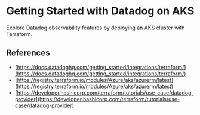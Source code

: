 # Getting Started with Datadog on AKS

Explore Datadog observability features by deploying an AKS cluster with Terraform.

## References

- [https://docs.datadoghq.com/getting_started/integrations/terraform/](https://docs.datadoghq.com/getting_started/integrations/terraform/)
- [https://registry.terraform.io/modules/Azure/aks/azurerm/latest](https://registry.terraform.io/modules/Azure/aks/azurerm/latest)
- [https://developer.hashicorp.com/terraform/tutorials/use-case/datadog-provider](https://developer.hashicorp.com/terraform/tutorials/use-case/datadog-provider)